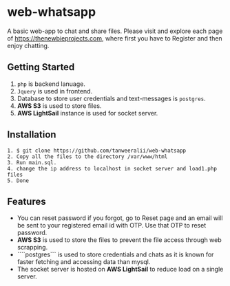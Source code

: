 # web-whatsapp
A basic web-app to chat and share files. Please visit and explore each page of https://thenewbieprojects.com, where first you have to Register and then enjoy chatting.

## Getting Started
1. ````php```` is backend lanuage.
2. ````Jquery```` is used in frontend.
3. Database to store user credentials and text-messages is ````postgres````.
4. **AWS S3** is used to store files.
5. **AWS LightSail** instance is used for socket server.

## Installation
````
1. $ git clone https://github.com/tanweeralii/web-whatsapp
2. Copy all the files to the directory /var/www/html
3. Run main.sql.
4. change the ip address to localhost in socket server and load1.php files
5. Done
````
## Features
- You can reset password if you forgot, go to Reset page and an email will be sent to your registered email id with OTP. Use that OTP to reset password.
- **AWS S3** is used to store the files to prevent the file access through web scrapping.
- ````postgres``` is used to store credentials and chats as it is known for faster fetching and accessing data than mysql.
- The socket server is hosted on **AWS LightSail** to reduce load on a single server.
